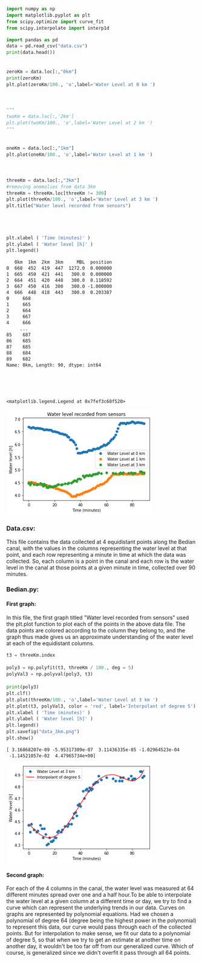 ```python
import numpy as np
import matplotlib.pyplot as plt
from scipy.optimize import curve_fit
from scipy.interpolate import interp1d 
```


```python
import pandas as pd
data = pd.read_csv("data.csv") 
print(data.head())


zeroKm = data.loc[:,"0km"] 
print(zeroKm)
plt.plot(zeroKm/100., 'o',label='Water Level at 0 km ')



"""
twoKm = data.loc[:,'2km']
plt.plot(twoKm/100., 'o',label='Water Level at 2 km ')
"""


oneKm = data.loc[:,"1km"]
plt.plot(oneKm/100., 'o',label='Water Level at 1 km ')



threeKm = data.loc[:,"3km"]
#removing anomalies from data 3km
threeKm = threeKm.loc[threeKm != 300]
plt.plot(threeKm/100., 'o',label='Water Level at 3 km ')
plt.title("Water level recorded from sensors")




plt.xlabel ( 'Time (minutes)' )
plt.ylabel ( 'Water level [h]' )
plt.legend()
```

       0km  1km  2km  3km     MBL  position
    0  668  452  419  447  1272.0  0.000000
    1  665  450  421  441   300.0  0.000000
    2  664  451  420  448   300.0  0.118592
    3  667  450  416  300   300.0 -1.000000
    4  666  448  418  443   300.0  0.203387
    0     668
    1     665
    2     664
    3     667
    4     666
         ... 
    85    687
    86    685
    87    685
    88    684
    89    682
    Name: 0km, Length: 90, dtype: int64





    <matplotlib.legend.Legend at 0x7fef3c68f520>




    
![png](output_1_2.png)
    


### Data.csv:
This file contains the data collected at 4 equidistant points along the Bedian canal, with the values in the columns representing the water level at that point, and each row representing a minute in time at which the data was collected. So, each column is a point in the canal and each row is the water level in the canal at those points at a given minute in time, collected over 90 minutes.

### Bedian.py:

#### First graph:
In this file, the first graph titled "Water level recorded from sensors" used the plt.plot function to plot each of the points in the above data file. The data points are colored according to the column they belong to, and the graph thus made gives us an approximate understanding of the water level at each of the equidistant columns.



```python
t3 = threeKm.index

poly3 = np.polyfit(t3, threeKm / 100., deg = 5)
polyVal3 = np.polyval(poly3, t3)

print(poly3)
plt.clf()
plt.plot(threeKm/100., 'o',label='Water Level at 3 km ')
plt.plot(t3, polyVal3, color = 'red', label='Interpolant of degree 5')
plt.xlabel ( 'Time (minutes)' )
plt.ylabel ( 'Water level [h]' )
plt.legend()
plt.savefig("data_3km.png")
plt.show()
```

    [ 3.16868207e-09 -5.95317309e-07  3.11436335e-05 -1.02964523e-04
     -1.14521057e-02  4.47965734e+00]



    
![png](output_3_1.png)
    


#### Second graph:
For each of the 4 columns in the canal, the water level was measured at 64 different minutes spread over one and a half hour.To be able to interpolate the water level at a given column at a different time or day, we try to find a curve which can represent the underlying trends in our data. Curves on graphs are represented by polynomial equations. Had we chosen a polynomial of degree 64 (degree being the highest power in the polynomial) to represent this data, our curve would pass through each of the collected points. But for interpolation to make sense, we fit our data to a polynomial of degree 5, so that when we try to get an estimate at another time on another day, it wouldn't be too far off from our generalized curve. Which of course, is generalized since we didn't overfit it pass through all 64 points.
